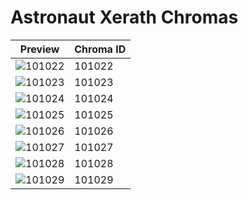 # Astronaut Xerath Chromas

| Preview | Chroma ID |
|---------|-----------|
| ![101022](https://raw.communitydragon.org/latest/plugins/rcp-be-lol-game-data/global/default/v1/champion-chroma-images/101/101022.png) | 101022 |
| ![101023](https://raw.communitydragon.org/latest/plugins/rcp-be-lol-game-data/global/default/v1/champion-chroma-images/101/101023.png) | 101023 |
| ![101024](https://raw.communitydragon.org/latest/plugins/rcp-be-lol-game-data/global/default/v1/champion-chroma-images/101/101024.png) | 101024 |
| ![101025](https://raw.communitydragon.org/latest/plugins/rcp-be-lol-game-data/global/default/v1/champion-chroma-images/101/101025.png) | 101025 |
| ![101026](https://raw.communitydragon.org/latest/plugins/rcp-be-lol-game-data/global/default/v1/champion-chroma-images/101/101026.png) | 101026 |
| ![101027](https://raw.communitydragon.org/latest/plugins/rcp-be-lol-game-data/global/default/v1/champion-chroma-images/101/101027.png) | 101027 |
| ![101028](https://raw.communitydragon.org/latest/plugins/rcp-be-lol-game-data/global/default/v1/champion-chroma-images/101/101028.png) | 101028 |
| ![101029](https://raw.communitydragon.org/latest/plugins/rcp-be-lol-game-data/global/default/v1/champion-chroma-images/101/101029.png) | 101029 |